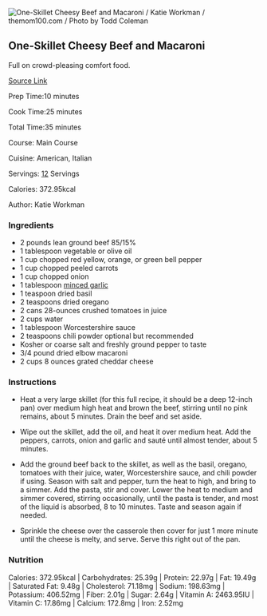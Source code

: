 ![One-Skillet Cheesy Beef and Macaroni / Katie Workman / themom100.com / Photo by Todd Coleman](https://47qz0mxgojo3bqn2n341by51-wpengine.netdna-ssl.com/wp-content/uploads/2018/09/cheesybeefmacaroni-horiz.jpg)

One-Skillet Cheesy Beef and Macaroni
------------------------------------

Full on crowd-pleasing comfort food.

[Source Link](https://themom100.com/recipe/one-skillet-cheesy-beef-and-macaroni/)

Prep Time:10 minutes

Cook Time:25 minutes

Total Time:35 minutes

Course: Main Course

Cuisine: American, Italian

Servings: [12](https://themom100.com/recipe/one-skillet-cheesy-beef-and-macaroni/#) Servings

Calories: 372.95kcal

Author: Katie Workman

### Ingredients

-   2 pounds lean ground beef  85/15%
-   1 tablespoon vegetable or olive oil
-   1 cup chopped red yellow, orange, or green bell pepper 
-   1 cup chopped peeled carrots 
-   1 cup chopped onion
-   1 tablespoon [minced garlic](https://themom100.com/2012/07/mincing-garlic-super-fine-2/)
-   1 teaspoon dried basil
-   2 teaspoons dried oregano
-   2 cans 28-ounces crushed tomatoes in juice 
-   2 cups water
-   1 tablespoon Worcestershire sauce
-   2 teaspoons chili powder optional but recommended
-   Kosher or coarse salt and freshly ground pepper to taste
-   3/4 pound dried elbow macaroni
-   2 cups 8 ounces grated cheddar cheese

### Instructions

-   Heat a very large skillet (for this full recipe, it should be a deep 12-inch pan) over medium high heat and brown the beef, stirring until no pink remains, about 5 minutes.  Drain the beef and set aside.  

-   Wipe out the skillet, add the oil, and heat it over medium heat. Add the peppers, carrots, onion and garlic and sauté until almost tender, about 5 minutes.

-   Add the ground beef back to the skillet, as well as the basil, oregano, tomatoes with their juice, water, Worcestershire sauce, and chili powder if using.  Season with salt and pepper, turn the heat to high, and bring to a simmer.  Add the pasta, stir and cover.  Lower the heat to medium and simmer covered, stirring occasionally, until the pasta is tender, and most of the liquid is absorbed, 8 to 10 minutes.  Taste and season again if needed.

-   Sprinkle the cheese over the casserole then cover for just 1 more minute until the cheese is melty, and serve.  Serve this right out of the pan.

### Nutrition

Calories: 372.95kcal | Carbohydrates: 25.39g | Protein: 22.97g | Fat: 19.49g | Saturated Fat: 9.48g | Cholesterol: 71.18mg | Sodium: 198.63mg | Potassium: 406.52mg | Fiber: 2.01g | Sugar: 2.64g | Vitamin A: 2463.95IU | Vitamin C: 17.86mg | Calcium: 172.8mg | Iron: 2.52mg
